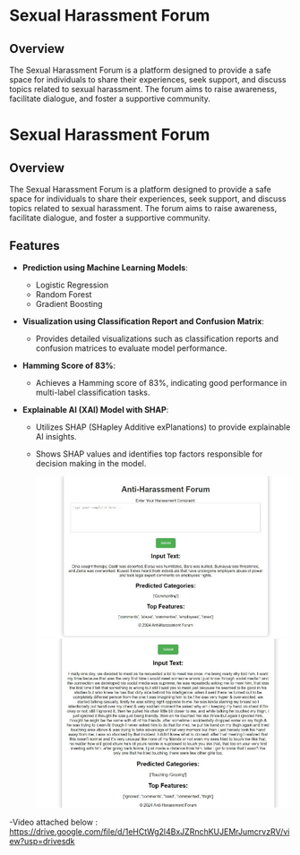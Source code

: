 # Sexual Harassment Forum

## Overview
The Sexual Harassment Forum is a platform designed to provide a safe space for individuals to share their experiences, seek support, and discuss topics related to sexual harassment. The forum aims to raise awareness, facilitate dialogue, and foster a supportive community.

# Sexual Harassment Forum

## Overview
The Sexual Harassment Forum is a platform designed to provide a safe space for individuals to share their experiences, seek support, and discuss topics related to sexual harassment. The forum aims to raise awareness, facilitate dialogue, and foster a supportive community.

## Features
- **Prediction using Machine Learning Models**:
  - Logistic Regression
  - Random Forest
  - Gradient Boosting

- **Visualization using Classification Report and Confusion Matrix**:
  - Provides detailed visualizations such as classification reports and confusion matrices to evaluate model performance.

- **Hamming Score of 83%**:
  - Achieves a Hamming score of 83%, indicating good performance in multi-label classification tasks.

- **Explainable AI (XAI) Model with SHAP**:
  - Utilizes SHAP (SHapley Additive exPlanations) to provide explainable AI insights.
  - Shows SHAP values and identifies top factors responsible for decision making in the model.
 
    ![Alt Text](img1.jpg)
    ![Alt Text](img2.jpg)
    
-Video attached below :
https://drive.google.com/file/d/1eHCtWg2l4BxJZRnchKUJEMrJumcrvzRV/view?usp=drivesdk 


